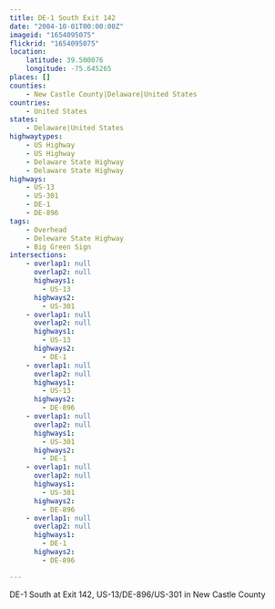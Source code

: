 ```yaml
---
title: DE-1 South Exit 142
date: "2004-10-01T00:00:00Z"
imageid: "1654095075"
flickrid: "1654095075"
location:
    latitude: 39.500076
    longitude: -75.645265
places: []
counties:
    - New Castle County|Delaware|United States
countries:
    - United States
states:
    - Delaware|United States
highwaytypes:
    - US Highway
    - US Highway
    - Delaware State Highway
    - Delaware State Highway
highways:
    - US-13
    - US-301
    - DE-1
    - DE-896
tags:
    - Overhead
    - Deleware State Highway
    - Big Green Sign
intersections:
    - overlap1: null
      overlap2: null
      highways1:
        - US-13
      highways2:
        - US-301
    - overlap1: null
      overlap2: null
      highways1:
        - US-13
      highways2:
        - DE-1
    - overlap1: null
      overlap2: null
      highways1:
        - US-13
      highways2:
        - DE-896
    - overlap1: null
      overlap2: null
      highways1:
        - US-301
      highways2:
        - DE-1
    - overlap1: null
      overlap2: null
      highways1:
        - US-301
      highways2:
        - DE-896
    - overlap1: null
      overlap2: null
      highways1:
        - DE-1
      highways2:
        - DE-896

---
```

DE-1 South at Exit 142, US-13/DE-896/US-301 in New Castle County